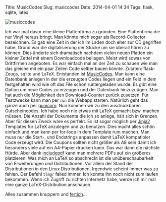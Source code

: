 Title: MusicCodes 
Slug: musiccodes
Date: 2014-04-01 14:34
Tags: flask, sqlite, latex


![musiccodes]({static}/images/musiccodes.jpg)

Ich war mal davor eine kleine Plattenfirma zu gründen. Eine Plattenfirma die nur Vinyl heraus bringt. Man könnte mich sogar als Record-Collector bezeichnen. Es gab eine Zeit in der ich im Laden doch eher zur CD gegriffen habe. Grund war die digitalisierung der Stücke um sie überall hören zu können. Dies änderte sich dramatisch nachdem vielen neuen Platten ein kleiner Zettel mit einem Downloadcode beilagen. Meist wird sowas von Drittfirmen angeboten. Es war einfach mal an der Zeit zu schauen wie man das gleiche mit ein paar Zeilen Code selber bauen könnte. Zutaten: flask-Zeugs, sqlite und LaTeX. Entstanden ist [MusicCodes](https://github.com/xsteadfastx/MusicCodes). Man kann eine Datenbank anlegen in der die erzeugten Codes liegen und ein Feld in dem festgehalten wird wie oft das File schon runtergeladen wurde. Es gibt eine Option um neue Codes zu erzeugen und der Datenbank hinzuzuügen. Man hat auch die Möglichkeit den Download-Counter zurück zusetzen. Für Testzwecke kann man per `run` die Webapp starten. Natürlich geht das ganze auch per [gunicorn](http://gunicorn.org/). Nun kommen wir zu den ausdruckbaren Gutscheincodes. Ich habe noch nie etwas mit LaTeX gemacht bzw. machen müssen. Die Anzahl der Dokumente die ich so anlege, hält sich in Grenzen. Aber für diesen Zweck wäre es perfekt. Es ist sogar möglich per [Jinja2](http://jinja.pocoo.org/) Templates für LaTeX anzulegen und zu benutzen. Dies macht alles schön einfach und man kann per for-loop in dem Template rum machen. Man muss nur die Start-, und Endstrings anpassen damit LaTeX kompatibler Code erzeugt wird. Die Coupons sollten nicht größer als A8 sein damit ich besonders viele auf ein A4-Papier drucken kann. Das war dann die nächste Hürde. Aber dank [includepdf](http://www.namsu.de/Extra/pakete/Pdfpages.html) kann man mehrere PDFs auf ein größeres platzieren. Was mich an LaTeX so abschreckt ist die unüberschaubarkeit von Erweiterungen und Distributionen. Vor allem der Stand der Distributionen in den Linux Distributionen. Irgendwie scheint immer was zu fehlen. Der Befehl `tlmgr` failed immer. Ich konnte ihn noch nicht zum laufen bekommen. Wenn ich Zugriff zu richten Internetz habe, werde ich mir mal eine ganze LaTeX-Distribution anschauen.  


Alles zusammen knuppern und [fertich](https://github.com/xsteadfastx/MusicCodes)...    
